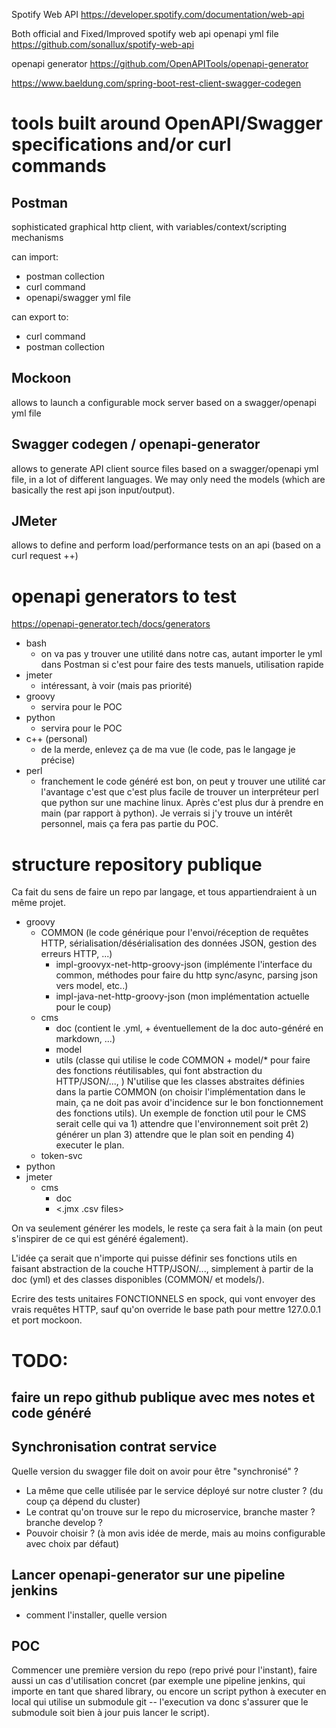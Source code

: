 
Spotify Web API https://developer.spotify.com/documentation/web-api

Both official and Fixed/Improved spotify web api openapi yml file https://github.com/sonallux/spotify-web-api

openapi generator https://github.com/OpenAPITools/openapi-generator

https://www.baeldung.com/spring-boot-rest-client-swagger-codegen

# tools built around OpenAPI/Swagger specifications and/or curl commands

## Postman

sophisticated graphical http client, with variables/context/scripting mechanisms

can import:
- postman collection
- curl command
- openapi/swagger yml file

can export to:
- curl command
- postman collection

## Mockoon

allows to launch a configurable mock server based on a swagger/openapi yml file

## Swagger codegen / openapi-generator

allows to generate API client source files based on a swagger/openapi yml file, in a lot of different languages.
We may only need the models (which are basically the rest api json input/output).

## JMeter

allows to define and perform load/performance tests on an api (based on a curl request ++)


# openapi generators to test

https://openapi-generator.tech/docs/generators

- bash
	- on va pas y trouver une utilité dans notre cas, autant importer le yml dans Postman si c'est pour faire des tests manuels, utilisation rapide
- jmeter
	- intéressant, à voir (mais pas priorité)
- groovy
	- servira pour le POC
- python
	- servira pour le POC
- c++ (personal)
	- de la merde, enlevez ça de ma vue (le code, pas le langage je précise)
- perl
	- franchement le code généré est bon, on peut y trouver une utilité car l'avantage c'est que c'est plus facile de trouver un interpréteur perl que python sur une machine linux. Après c'est plus dur à prendre en main (par rapport à python). Je verrais si j'y trouve un intérêt personnel, mais ça fera pas partie du POC.

# structure repository publique

Ca fait du sens de faire un repo par langage, et tous appartiendraient à un même projet.

- groovy
	- COMMON (le code générique pour l'envoi/réception de requêtes HTTP, sérialisation/désérialisation des données JSON, gestion des erreurs HTTP, ...)
		- impl-groovyx-net-http-groovy-json (implémente l'interface du common, méthodes pour faire du http sync/async, parsing json vers model, etc..)
		- impl-java-net-http-groovy-json (mon implémentation actuelle pour le coup)
	- cms
		- doc (contient le .yml, + éventuellement de la doc auto-généré en markdown, ...)
		- model
		- utils (classe qui utilise le code COMMON + model/\* pour faire des fonctions réutilisables, qui font abstraction du HTTP/JSON/..., ) N'utilise que les classes abstraites définies dans la partie COMMON (on choisir l'implémentation dans le main, ça ne doit pas avoir d'incidence sur le bon fonctionnement des fonctions utils). Un exemple de fonction util pour le CMS serait celle qui va 1) attendre que l'environnement soit prêt 2) générer un plan 3) attendre que le plan soit en pending 4) executer le plan.
	- token-svc
- python
- jmeter
	- cms
		- doc
		- <.jmx .csv files>


On va seulement générer les models, le reste ça sera fait à la main (on peut s'inspirer de ce qui est généré également).

L'idée ça serait que n'importe qui puisse définir ses fonctions utils en faisant abstraction de la couche HTTP/JSON/..., simplement à partir de la doc (yml) et des classes disponibles (COMMON/ et models/).

Ecrire des tests unitaires FONCTIONNELS en spock, qui vont envoyer des vrais requêtes HTTP, sauf qu'on override le base path pour mettre 127.0.0.1 et port mockoon.

# TODO:

## faire un repo github publique avec mes notes et code généré

## Synchronisation contrat service

Quelle version du swagger file doit on avoir pour être "synchronisé" ?
- La même que celle utilisée par le service déployé sur notre cluster ? (du coup ça dépend du cluster)
- Le contrat qu'on trouve sur le repo du microservice, branche master ? branche develop ?
- Pouvoir choisir ? (à mon avis idée de merde, mais au moins configurable avec choix par défaut)

## Lancer openapi-generator sur une pipeline jenkins

- comment l'installer, quelle version

## POC

Commencer une première version du repo (repo privé pour l'instant), faire aussi un cas d'utilisation concret (par exemple une pipeline jenkins, qui importe en tant que shared library, ou encore un script python à executer en local qui utilise un submodule git -- l'execution va donc s'assurer que le submodule soit bien à jour puis lancer le script).

